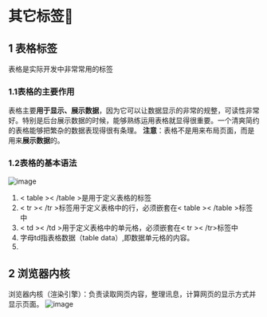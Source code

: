 # 其它标签&#x1F34E;
## 1 表格标签
表格是实际开发中非常常用的标签
### 1.1表格的主要作用
表格主要**用于显示、展示数据**，因为它可以让数据显示的非常的规整，可读性非常好。特别是后台展示数据的时候，能够熟练运用表格就显得很重要。一个清爽简约的表格能够把繁杂的数据表现得很有条理。
**注意**：表格不是用来布局页面，而是用来**展示数据**的。

### 1.2表格的基本语法
![image](https://github.com/Happy-jianghui/Frontend-Learning/assets/98568967/7c6b1caa-29cf-4ef0-a6fe-039084de963b)
  1. < table >< /table >是用于定义表格的标签
  2. < tr >< /tr >标签用于定义表格中的行，必须嵌套在< table >< /table >标签中
  3. < td >< /td >用于定义表格中的单元格，必须嵌套在< tr >< /tr>标签中
  4. 字母td指表格数据（table data）,即数据单元格的内容。
  5. 
## 2 浏览器内核
浏览器内核（渲染引擎）：负责读取网页内容，整理讯息，计算网页的显示方式并显示页面。
![image](https://github.com/Happy-jianghui/Frontend-Learning/assets/98568967/59e7b2a0-951b-407b-b9b7-824d1829ef6b)
